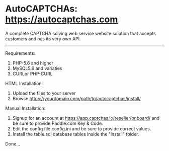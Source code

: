 # AutoCAPTCHAs: https://autocaptchas.com
A complete CAPTCHA solving web service website solution that accepts customers and has its very own API.

-----

Requirements:
 
1. PHP-5.6 and higher
2. MySQL5.6 and variaties
3. CURLor PHP-CURL

HTML Installation:

1. Upload the files to your server
2. Browse https://yourdomain.com/path/to/autocaptchas/install/

Manual Installation:

1. Signup for an account at https://app.captchas.io/reseller/onboard/ 
    and be sure to provide Paddle.com Key & Code.
2. Edit the config file config.ini and be sure to provide correct values.
3. Install the table.sql database tables inside the "install" folder.

Done...

